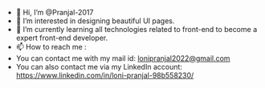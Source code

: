 - 👋 Hi, I’m @Pranjal-2017
- 👀 I’m interested in designing beautiful UI pages.
- 🌱 I’m currently learning all technologies related to front-end to become a expert front-end developer.
- 📫 How to reach me :
- You can contact me with my mail id: lonipranjal2022@gmail.com
- You can also contact me via my LinkedIn account: https://www.linkedin.com/in/loni-pranjal-98b558230/

<!---
Pranjal-2017/Pranjal-2017 is a ✨ special ✨ repository because its `README.md` (this file) appears on your GitHub profile.
You can click the Preview link to take a look at your changes.
--->
